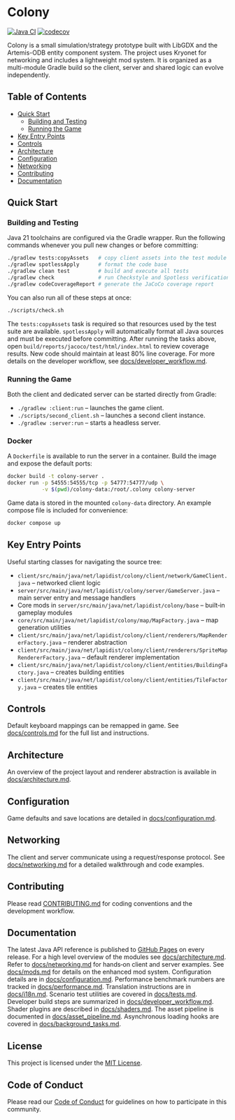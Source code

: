 # Colony
[![Java CI](https://github.com/bylapidist/colony/actions/workflows/gradle.yml/badge.svg)](https://github.com/bylapidist/colony/actions/workflows/gradle.yml)
[![codecov](https://codecov.io/gh/bylapidist/colony/graph/badge.svg?token=mCn1MJTldf)](https://codecov.io/gh/bylapidist/colony)

Colony is a small simulation/strategy prototype built with LibGDX and the Artemis-ODB entity component system. The project uses Kryonet for networking and includes a lightweight mod system. It is organized as a multi-module Gradle build so the client, server and shared logic can evolve independently.

## Table of Contents
- [Quick Start](#quick-start)
  - [Building and Testing](#building-and-testing)
  - [Running the Game](#running-the-game)
- [Key Entry Points](#key-entry-points)
- [Controls](#controls)
- [Architecture](#architecture)
- [Configuration](#configuration)
- [Networking](#networking)
- [Contributing](#contributing)
- [Documentation](#documentation)

## Quick Start
### Building and Testing
Java 21 toolchains are configured via the Gradle wrapper. Run the following commands whenever you pull new changes or before committing:

```bash
./gradlew tests:copyAssets   # copy client assets into the test module
./gradlew spotlessApply      # format the code base
./gradlew clean test         # build and execute all tests
./gradlew check              # run Checkstyle and Spotless verification
./gradlew codeCoverageReport # generate the JaCoCo coverage report
```

You can also run all of these steps at once:

```bash
./scripts/check.sh
```

The `tests:copyAssets` task is required so that resources used by the test suite are available. `spotlessApply` will automatically format all Java sources and must be executed before committing. After running the tasks above, open `build/reports/jacoco/test/html/index.html` to review coverage results. New code should maintain at least 80% line coverage.
For more details on the developer workflow, see [docs/developer_workflow.md](docs/developer_workflow.md).

### Running the Game
Both the client and dedicated server can be started directly from Gradle:

- `./gradlew :client:run` – launches the game client.
- `./scripts/second_client.sh` – launches a second client instance.
- `./gradlew :server:run` – starts a headless server.

### Docker
A `Dockerfile` is available to run the server in a container. Build the image and expose the default ports:

```bash
docker build -t colony-server .
docker run -p 54555:54555/tcp -p 54777:54777/udp \
           -v $(pwd)/colony-data:/root/.colony colony-server
```

Game data is stored in the mounted `colony-data` directory. An example compose file is included for convenience:

```bash
docker compose up
```


## Key Entry Points
Useful starting classes for navigating the source tree:

- `client/src/main/java/net/lapidist/colony/client/network/GameClient.java` – networked client logic
- `server/src/main/java/net/lapidist/colony/server/GameServer.java` – main server entry and message handlers
- Core mods in `server/src/main/java/net/lapidist/colony/base` – built‑in gameplay modules
- `core/src/main/java/net/lapidist/colony/map/MapFactory.java` – map generation utilities
- `client/src/main/java/net/lapidist/colony/client/renderers/MapRendererFactory.java` – renderer abstraction
- `client/src/main/java/net/lapidist/colony/client/renderers/SpriteMapRendererFactory.java` – default renderer implementation
- `client/src/main/java/net/lapidist/colony/client/entities/BuildingFactory.java` – creates building entities
- `client/src/main/java/net/lapidist/colony/client/entities/TileFactory.java` – creates tile entities

## Controls
Default keyboard mappings can be remapped in game. See
[docs/controls.md](docs/controls.md) for the full list and instructions.

## Architecture
An overview of the project layout and renderer abstraction is available in
[docs/architecture.md](docs/architecture.md).

## Configuration
Game defaults and save locations are detailed in
[docs/configuration.md](docs/configuration.md).

## Networking
The client and server communicate using a request/response protocol. See
[docs/networking.md](docs/networking.md) for a detailed walkthrough and code
examples.

## Contributing
Please read [CONTRIBUTING.md](CONTRIBUTING.md) for coding conventions and the
development workflow.

## Documentation
The latest Java API reference is published to [GitHub Pages](https://bylapidist.github.io/colony/) on every release.
For a high level overview of the modules see [docs/architecture.md](docs/architecture.md).
Refer to [docs/networking.md](docs/networking.md) for hands‑on client and server examples.
See [docs/mods.md](docs/mods.md) for details on the enhanced mod system.
Configuration details are in [docs/configuration.md](docs/configuration.md).
Performance benchmark numbers are tracked in [docs/performance.md](docs/performance.md).
Translation instructions are in [docs/i18n.md](docs/i18n.md).
Scenario test utilities are covered in [docs/tests.md](docs/tests.md).
Developer build steps are summarized in [docs/developer_workflow.md](docs/developer_workflow.md).
Shader plugins are described in [docs/shaders.md](docs/shaders.md).
The asset pipeline is documented in [docs/asset_pipeline.md](docs/asset_pipeline.md).
Asynchronous loading hooks are covered in [docs/background_tasks.md](docs/background_tasks.md).

## License
This project is licensed under the [MIT License](LICENSE).

## Code of Conduct
Please read our [Code of Conduct](CODE_OF_CONDUCT.md) for guidelines on how to participate in this community.
